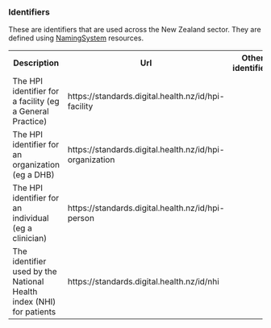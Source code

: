 <!-- NamingSystems.md {% comment %}
*****************************************************************************************
*                            WARNING: DO NOT EDIT THIS FILE                             *
*                                                                                       *
* This file is generated by SUSHI. Any edits you make to this file will be overwritten. *
*                                                                                       *
* To change the contents of this file, edit the original source file at:                *
* ig-data/input/pagecontent/NamingSystems.md                                            *
*****************************************************************************************
{% endcomment %} -->
### Identifiers

<div>
These are identifiers that are used across the New Zealand sector. They are defined using <a href='http://hl7.org/fhir/namingsystem.html'>NamingSystem</a> resources.
</div>

<table class='table table-bordered table-condensed'>
<tr><th>Description</th><th>Url</th><th>Other identifiers</th><th>Responsible</th></tr>
<tr><td>The HPI identifier for a facility (eg a General Practice)</td><td><div>https://standards.digital.health.nz/id/hpi-facility</div></td><td></td><td>MOH</td></tr>
<tr><td>The HPI identifier for an organization (eg a DHB)</td><td><div>https://standards.digital.health.nz/id/hpi-organization</div></td><td></td><td>MOH</td></tr>
<tr><td>The HPI identifier for an individual (eg a clinician)</td><td><div>https://standards.digital.health.nz/id/hpi-person</div></td><td></td><td>MOH</td></tr>
<tr><td>The identifier used by the National Health index (NHI) for patients</td><td><div>https://standards.digital.health.nz/id/nhi</div></td><td></td><td>MOH</td></tr>
</table>
<br/><br/>